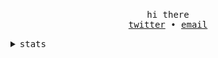 <!-- Based On https://github.com/Pabszito/Pabszito, all credits to him -->

<p align="center">
  <br>
  <samp>hi there</samp>
  <br>
  <samp>
    <a href="https://twitter.com/h1tting">twitter</a> •
    <a href="mailto:ido@terrorist.services">email</a>
  </samp>
  <br>
</p>

<details>
  <summary>
    <samp>stats</samp>
  </summary>
  <br>
  <img src="https://github-readme-stats.vercel.app/api?username=PermisosDev&count_private=true&theme=dark">
</details>
